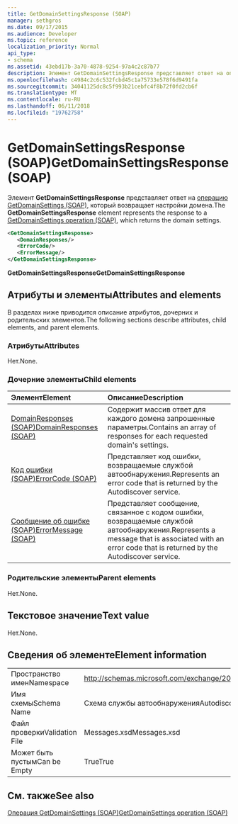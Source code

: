 ```yaml
---
title: GetDomainSettingsResponse (SOAP)
manager: sethgros
ms.date: 09/17/2015
ms.audience: Developer
ms.topic: reference
localization_priority: Normal
api_type:
- schema
ms.assetid: 43ebd17b-3a70-4878-9254-97a4c2c87b77
description: Элемент GetDomainSettingsResponse представляет ответ на операцию GetDomainSettings (SOAP), которая возвращает настройки домена.
ms.openlocfilehash: c4984c2c6c532fcbd45c1a75733e578f6d9491fa
ms.sourcegitcommit: 34041125dc8c5f993b21cebfc4f8b72f0fd2cb6f
ms.translationtype: MT
ms.contentlocale: ru-RU
ms.lasthandoff: 06/11/2018
ms.locfileid: "19762758"
---
```

# <a name="getdomainsettingsresponse-soap"></a><span data-ttu-id="444ed-103">GetDomainSettingsResponse (SOAP)</span><span class="sxs-lookup"><span data-stu-id="444ed-103">GetDomainSettingsResponse (SOAP)</span></span>

<span data-ttu-id="444ed-104">Элемент **GetDomainSettingsResponse** представляет ответ на [операцию GetDomainSettings (SOAP)](getdomainsettings-operation-soap.md), который возвращает настройки домена.</span><span class="sxs-lookup"><span data-stu-id="444ed-104">The **GetDomainSettingsResponse** element represents the response to a [GetDomainSettings operation (SOAP)](getdomainsettings-operation-soap.md), which returns the domain settings.</span></span>
  
```XML
<GetDomainSettingsResponse>
   <DomainResponses/>
   <ErrorCode/>
   <ErrorMessage/>
</GetDomainSettingsResponse>
```

 <span data-ttu-id="444ed-105">**GetDomainSettingsResponse**</span><span class="sxs-lookup"><span data-stu-id="444ed-105">**GetDomainSettingsResponse**</span></span>
## <a name="attributes-and-elements"></a><span data-ttu-id="444ed-106">Атрибуты и элементы</span><span class="sxs-lookup"><span data-stu-id="444ed-106">Attributes and elements</span></span>

<span data-ttu-id="444ed-107">В разделах ниже приводится описание атрибутов, дочерних и родительских элементов.</span><span class="sxs-lookup"><span data-stu-id="444ed-107">The following sections describe attributes, child elements, and parent elements.</span></span>
  
### <a name="attributes"></a><span data-ttu-id="444ed-108">Атрибуты</span><span class="sxs-lookup"><span data-stu-id="444ed-108">Attributes</span></span>

<span data-ttu-id="444ed-109">Нет.</span><span class="sxs-lookup"><span data-stu-id="444ed-109">None.</span></span>
  
### <a name="child-elements"></a><span data-ttu-id="444ed-110">Дочерние элементы</span><span class="sxs-lookup"><span data-stu-id="444ed-110">Child elements</span></span>

|<span data-ttu-id="444ed-111">**Элемент**</span><span class="sxs-lookup"><span data-stu-id="444ed-111">**Element**</span></span>|<span data-ttu-id="444ed-112">**Описание**</span><span class="sxs-lookup"><span data-stu-id="444ed-112">**Description**</span></span>|
|:-----|:-----|
|[<span data-ttu-id="444ed-113">DomainResponses (SOAP)</span><span class="sxs-lookup"><span data-stu-id="444ed-113">DomainResponses (SOAP)</span></span>](domainresponses-soap.md) <br/> |<span data-ttu-id="444ed-114">Содержит массив ответ для каждого домена запрошенные параметры.</span><span class="sxs-lookup"><span data-stu-id="444ed-114">Contains an array of responses for each requested domain's settings.</span></span>  <br/> |
|[<span data-ttu-id="444ed-115">Код ошибки (SOAP)</span><span class="sxs-lookup"><span data-stu-id="444ed-115">ErrorCode (SOAP)</span></span>](errorcode-soap.md) <br/> |<span data-ttu-id="444ed-116">Представляет код ошибки, возвращаемые службой автообнаружения.</span><span class="sxs-lookup"><span data-stu-id="444ed-116">Represents an error code that is returned by the Autodiscover service.</span></span>  <br/> |
|[<span data-ttu-id="444ed-117">Сообщение об ошибке (SOAP)</span><span class="sxs-lookup"><span data-stu-id="444ed-117">ErrorMessage (SOAP)</span></span>](errormessage-soap.md) <br/> |<span data-ttu-id="444ed-118">Представляет сообщение, связанное с кодом ошибки, возвращаемые службой автообнаружения.</span><span class="sxs-lookup"><span data-stu-id="444ed-118">Represents a message that is associated with an error code that is returned by the Autodiscover service.</span></span>  <br/> |
   
### <a name="parent-elements"></a><span data-ttu-id="444ed-119">Родительские элементы</span><span class="sxs-lookup"><span data-stu-id="444ed-119">Parent elements</span></span>

<span data-ttu-id="444ed-120">Нет.</span><span class="sxs-lookup"><span data-stu-id="444ed-120">None.</span></span>
  
## <a name="text-value"></a><span data-ttu-id="444ed-121">Текстовое значение</span><span class="sxs-lookup"><span data-stu-id="444ed-121">Text value</span></span>

<span data-ttu-id="444ed-122">Нет.</span><span class="sxs-lookup"><span data-stu-id="444ed-122">None.</span></span>
  
## <a name="element-information"></a><span data-ttu-id="444ed-123">Сведения об элементе</span><span class="sxs-lookup"><span data-stu-id="444ed-123">Element information</span></span>

|||
|:-----|:-----|
|<span data-ttu-id="444ed-124">Пространство имен</span><span class="sxs-lookup"><span data-stu-id="444ed-124">Namespace</span></span>  <br/> |http://schemas.microsoft.com/exchange/2010/Autodiscover  <br/> |
|<span data-ttu-id="444ed-125">Имя схемы</span><span class="sxs-lookup"><span data-stu-id="444ed-125">Schema Name</span></span>  <br/> |<span data-ttu-id="444ed-126">Схема службы автообнаружения</span><span class="sxs-lookup"><span data-stu-id="444ed-126">Autodiscover schema</span></span>  <br/> |
|<span data-ttu-id="444ed-127">Файл проверки</span><span class="sxs-lookup"><span data-stu-id="444ed-127">Validation File</span></span>  <br/> |<span data-ttu-id="444ed-128">Messages.xsd</span><span class="sxs-lookup"><span data-stu-id="444ed-128">Messages.xsd</span></span>  <br/> |
|<span data-ttu-id="444ed-129">Может быть пустым</span><span class="sxs-lookup"><span data-stu-id="444ed-129">Can be Empty</span></span>  <br/> |<span data-ttu-id="444ed-130">True</span><span class="sxs-lookup"><span data-stu-id="444ed-130">True</span></span>  <br/> |
   
## <a name="see-also"></a><span data-ttu-id="444ed-131">См. также</span><span class="sxs-lookup"><span data-stu-id="444ed-131">See also</span></span>



[<span data-ttu-id="444ed-132">Операция GetDomainSettings (SOAP)</span><span class="sxs-lookup"><span data-stu-id="444ed-132">GetDomainSettings operation (SOAP)</span></span>](getdomainsettings-operation-soap.md)

